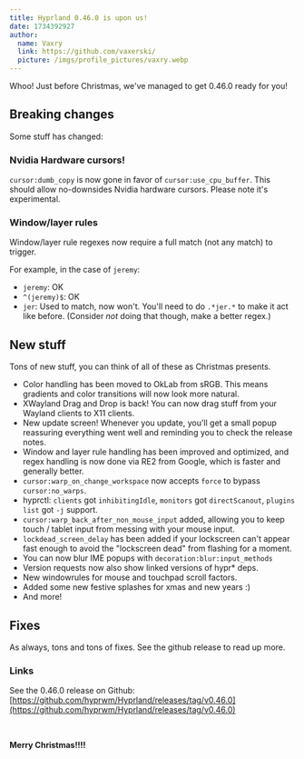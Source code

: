 ```yaml
---
title: Hyprland 0.46.0 is upon us!
date: 1734392927
author:
  name: Vaxry
  link: https://github.com/vaxerski/
  picture: /imgs/profile_pictures/vaxry.webp
---
```


Whoo! Just before Christmas, we've managed to get 0.46.0 ready for you!

## Breaking changes

Some stuff has changed:

### Nvidia Hardware cursors!

`cursor:dumb_copy` is now gone in favor of `cursor:use_cpu_buffer`. This should allow no-downsides Nvidia hardware cursors. Please note it's experimental.

### Window/layer rules

Window/layer rule regexes now require a full match (not any match) to trigger.

For example, in the case of `jeremy`:

- `jeremy`: OK
- `^(jeremy)$`: OK
- `jer`: Used to match, now won't. You'll need to do `.*jer.*` to make it act like before. (Consider _not_ doing that though, make a better regex.)

## New stuff

Tons of new stuff, you can think of all of these as Christmas presents.

- Color handling has been moved to OkLab from sRGB. This means gradients and color transitions will now look more natural.
- XWayland Drag and Drop is back! You can now drag stuff from your Wayland clients to X11 clients.
- New update screen! Whenever you update, you'll get a small popup reassuring everything went well and reminding you to check the release notes.
- Window and layer rule handling has been improved and optimized, and regex handling is now done via RE2 from Google, which is faster and generally better.
- `cursor:warp_on_change_workspace` now accepts `force` to bypass `cursor:no_warps`.
- hyprctl: `clients` got `inhibitingIdle`, `monitors` got `directScanout`, `plugins list` got `-j` support.
- `cursor:warp_back_after_non_mouse_input` added, allowing you to keep touch / tablet input from messing with your mouse input.
- `lockdead_screen_delay` has been added if your lockscreen can't appear fast enough to avoid the "lockscreen dead" from flashing for a moment.
- You can now blur IME popups with `decoration:blur:input_methods`
- Version requests now also show linked versions of hypr\* deps.
- New windowrules for mouse and touchpad scroll factors.
- Added some new festive splashes for xmas and new years :)
- And more!

## Fixes

As always, tons and tons of fixes. See the github release to read up more.

### Links

See the 0.46.0 release on Github: [https://github.com/hyprwm/Hyprland/releases/tag/v0.46.0](https://github.com/hyprwm/Hyprland/releases/tag/v0.46.0)

<br/>

**Merry Christmas!!!!**
